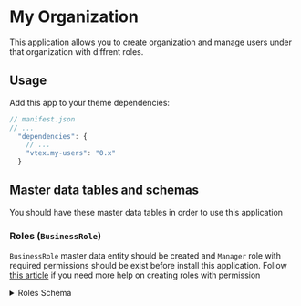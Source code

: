 # My Organization

This application allows you to create organization and manage users under that organization with diffrent roles. 

## Usage

Add this app to your theme dependencies:

```js
// manifest.json
// ...
  "dependencies": {
    // ...
    "vtex.my-users": "0.x"
  }
```

## Master data tables and schemas

You should have these master data tables in order to use this application

### Roles (`BusinessRole`)
`BusinessRole` master data entity should be created and `Manager` role with required permissions should be exist before install this application. Follow [this article](https://github.com/clouda-inc/vtex-admin-authorization) if you need more help on creating roles with permission

<details><summary>Roles Schema</summary>
``` json
{
    "properties": {
        "name": {
            "type": "string"
        },
        "label": {
            "type": "string"
        },
        "permissions": {
            "type": "array",
            "items": {
                "$ref": "#/definitions/permission"
            }
        }
    },
    "definitions": {
        "permission": {
            "type": "string"
        }
    },
    "v-default-fields": [
        "name",
        "label",
        "id",
        "permissions"
    ],
    "required": [
        "name"
    ],
    "v-indexed": [
        "name"
    ],
    "v-security": {
        "allowGetAll": true,
        "publicRead": [
            "name",
            "label",
            "permissions",
            "id"
        ],
        "publicWrite": [
            "name",
            "label",
            "permissions"
        ],
        "publicFilter": [
            "name",
            "id"
        ]
    }
}

```
</details>



If the user does not have an organization, he will have the option to create one. If he already has one he will see te list of users he has added
and the option to add, edit users.
